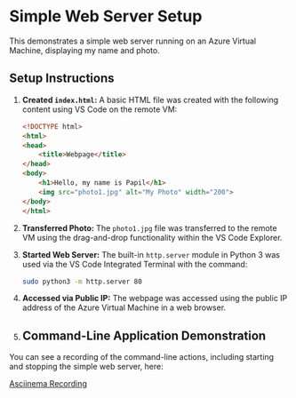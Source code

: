 # Simple Web Server Setup

This demonstrates a simple web server running on an Azure Virtual Machine, displaying my name and photo.

## Setup Instructions

1.  **Created `index.html`:** A basic HTML file was created with the following content using VS Code on the remote VM:
    ```html
    <!DOCTYPE html>
    <html>
    <head>
        <title>Webpage</title>
    </head>
    <body>
        <h1>Hello, my name is Papil</h1>
        <img src="photo1.jpg" alt="My Photo" width="200">
    </body>
    </html>
    ```

2.  **Transferred Photo:** The `photo1.jpg` file was transferred to the remote VM using the drag-and-drop functionality within the VS Code Explorer.

3.  **Started Web Server:** The built-in `http.server` module in Python 3 was used via the VS Code Integrated Terminal with the command:
    ```bash
    sudo python3 -m http.server 80
    ```

4.  **Accessed via Public IP:** The webpage was accessed using the public IP address of the Azure Virtual Machine in a web browser.

5. ## Command-Line Application Demonstration

You can see a recording of the command-line actions, including starting and stopping the simple web server, here:

[Asciinema Recording](  https://asciinema.org/connect/5a0d2475-c7f1-4f1b-9193-7cc816caa932 )